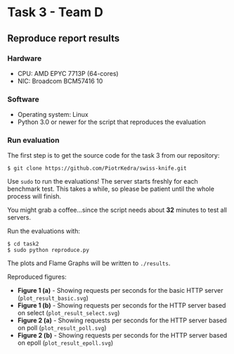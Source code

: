 # Task 3 - Team D

## Reproduce report results

### Hardware

- CPU: AMD EPYC 7713P (64-cores)
- NIC: Broadcom BCM57416 10

### Software

- Operating system: Linux
- Python 3.0 or newer for the script that reproduces the evaluation

### Run evaluation

The first step is to get the source code for the task 3 from our repository:

```console
$ git clone https://github.com/PiotrKedra/swiss-knife.git
```

Use ```sudo``` to run the evaluations! The server starts freshly for each benchmark test. This takes a while, so please
be patient until the whole process will finish.

You might grab a coffee...since the script needs about <b>32</b> minutes to test all servers.

Run the evaluations with:

```console
$ cd task2
$ sudo python reproduce.py 
```

The plots and Flame Graphs will be written to ```./results```.

Reproduced figures:

- <b>Figure 1 (a)</b> - Showing requests per seconds for the basic HTTP server (```plot_result_basic.svg```)
- <b>Figure 1 (b)</b> - Showing requests per seconds for the HTTP server based on select (```plot_result_select.svg```)
- <b>Figure 2 (a)</b> - Showing requests per seconds for the HTTP server based on poll (```plot_result_poll.svg```)
- <b>Figure 2 (b)</b> - Showing requests per seconds for the HTTP server based on epoll (```plot_result_epoll.svg```)